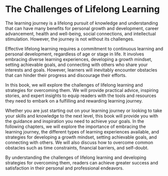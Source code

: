 The Challenges of Lifelong Learning
=================================================

The learning journey is a lifelong pursuit of knowledge and understanding that can have many benefits for personal growth and development, career advancement, health and well-being, social connections, and intellectual stimulation. However, the journey is not without its challenges.

Effective lifelong learning requires a commitment to continuous learning and personal development, regardless of age or stage in life. It involves embracing diverse learning experiences, developing a growth mindset, setting achievable goals, and connecting with others who share your interests and goals. However, learners will inevitably encounter obstacles that can hinder their progress and discourage their efforts.

In this book, we will explore the challenges of lifelong learning and strategies for overcoming them. We will provide practical advice, inspiring stories, and expert insights to equip readers with the tools and resources they need to embark on a fulfilling and rewarding learning journey.

Whether you are just starting out on your learning journey or looking to take your skills and knowledge to the next level, this book will provide you with the guidance and inspiration you need to achieve your goals. In the following chapters, we will explore the importance of embracing the learning journey, the different types of learning experiences available, and strategies for developing a growth mindset, setting achievable goals, and connecting with others. We will also discuss how to overcome common obstacles such as time constraints, financial barriers, and self-doubt.

By understanding the challenges of lifelong learning and developing strategies for overcoming them, readers can achieve greater success and satisfaction in their personal and professional endeavors.
